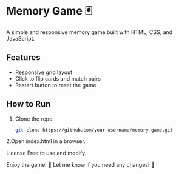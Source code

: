# Memory Game 🃏  

A simple and responsive memory game built with HTML, CSS, and JavaScript.  

## Features  
- Responsive grid layout  
- Click to flip cards and match pairs  
- Restart button to reset the game  

## How to Run  
1. Clone the repo:  
   ```bash
   git clone https://github.com/your-username/memory-game.git
2.Open index.html in a browser.

License
Free to use and modify.

Enjoy the game! 🎉
Let me know if you need any changes! 🚀
